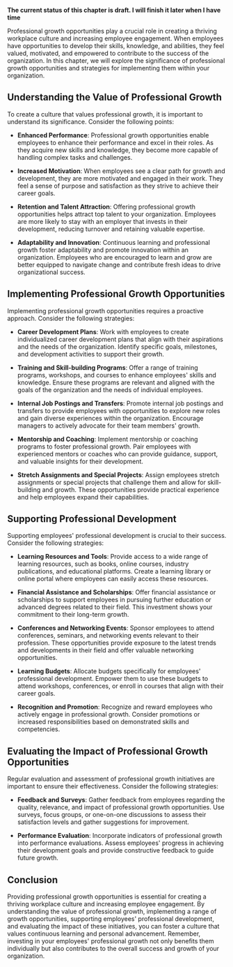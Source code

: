 **The current status of this chapter is draft. I will finish it later when I have time**

Professional growth opportunities play a crucial role in creating a thriving workplace culture and increasing employee engagement. When employees have opportunities to develop their skills, knowledge, and abilities, they feel valued, motivated, and empowered to contribute to the success of the organization. In this chapter, we will explore the significance of professional growth opportunities and strategies for implementing them within your organization.

Understanding the Value of Professional Growth
----------------------------------------------

To create a culture that values professional growth, it is important to understand its significance. Consider the following points:

* **Enhanced Performance**: Professional growth opportunities enable employees to enhance their performance and excel in their roles. As they acquire new skills and knowledge, they become more capable of handling complex tasks and challenges.

* **Increased Motivation**: When employees see a clear path for growth and development, they are more motivated and engaged in their work. They feel a sense of purpose and satisfaction as they strive to achieve their career goals.

* **Retention and Talent Attraction**: Offering professional growth opportunities helps attract top talent to your organization. Employees are more likely to stay with an employer that invests in their development, reducing turnover and retaining valuable expertise.

* **Adaptability and Innovation**: Continuous learning and professional growth foster adaptability and promote innovation within an organization. Employees who are encouraged to learn and grow are better equipped to navigate change and contribute fresh ideas to drive organizational success.

Implementing Professional Growth Opportunities
----------------------------------------------

Implementing professional growth opportunities requires a proactive approach. Consider the following strategies:

* **Career Development Plans**: Work with employees to create individualized career development plans that align with their aspirations and the needs of the organization. Identify specific goals, milestones, and development activities to support their growth.

* **Training and Skill-building Programs**: Offer a range of training programs, workshops, and courses to enhance employees' skills and knowledge. Ensure these programs are relevant and aligned with the goals of the organization and the needs of individual employees.

* **Internal Job Postings and Transfers**: Promote internal job postings and transfers to provide employees with opportunities to explore new roles and gain diverse experiences within the organization. Encourage managers to actively advocate for their team members' growth.

* **Mentorship and Coaching**: Implement mentorship or coaching programs to foster professional growth. Pair employees with experienced mentors or coaches who can provide guidance, support, and valuable insights for their development.

* **Stretch Assignments and Special Projects**: Assign employees stretch assignments or special projects that challenge them and allow for skill-building and growth. These opportunities provide practical experience and help employees expand their capabilities.

Supporting Professional Development
-----------------------------------

Supporting employees' professional development is crucial to their success. Consider the following strategies:

* **Learning Resources and Tools**: Provide access to a wide range of learning resources, such as books, online courses, industry publications, and educational platforms. Create a learning library or online portal where employees can easily access these resources.

* **Financial Assistance and Scholarships**: Offer financial assistance or scholarships to support employees in pursuing further education or advanced degrees related to their field. This investment shows your commitment to their long-term growth.

* **Conferences and Networking Events**: Sponsor employees to attend conferences, seminars, and networking events relevant to their profession. These opportunities provide exposure to the latest trends and developments in their field and offer valuable networking opportunities.

* **Learning Budgets**: Allocate budgets specifically for employees' professional development. Empower them to use these budgets to attend workshops, conferences, or enroll in courses that align with their career goals.

* **Recognition and Promotion**: Recognize and reward employees who actively engage in professional growth. Consider promotions or increased responsibilities based on demonstrated skills and competencies.

Evaluating the Impact of Professional Growth Opportunities
----------------------------------------------------------

Regular evaluation and assessment of professional growth initiatives are important to ensure their effectiveness. Consider the following strategies:

* **Feedback and Surveys**: Gather feedback from employees regarding the quality, relevance, and impact of professional growth opportunities. Use surveys, focus groups, or one-on-one discussions to assess their satisfaction levels and gather suggestions for improvement.

* **Performance Evaluation**: Incorporate indicators of professional growth into performance evaluations. Assess employees' progress in achieving their development goals and provide constructive feedback to guide future growth.

Conclusion
----------

Providing professional growth opportunities is essential for creating a thriving workplace culture and increasing employee engagement. By understanding the value of professional growth, implementing a range of growth opportunities, supporting employees' professional development, and evaluating the impact of these initiatives, you can foster a culture that values continuous learning and personal advancement. Remember, investing in your employees' professional growth not only benefits them individually but also contributes to the overall success and growth of your organization.
